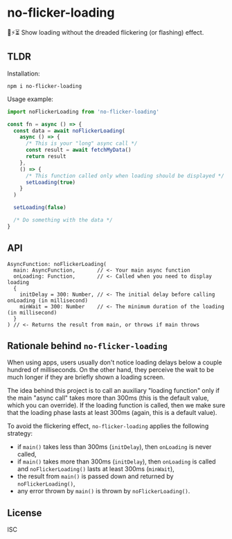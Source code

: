 # no-flicker-loading

:no_entry_sign::zap::hourglass_flowing_sand: Show loading without the dreaded flickering (or flashing) effect.

## TLDR

Installation:

```shell
npm i no-flicker-loading
```

Usage example:

```javascript
import noFlickerLoading from 'no-flicker-loading'

const fn = async () => {
  const data = await noFlickerLoading(
    async () => {
      /* This is your "long" async call */
      const result = await fetchMyData()
      return result
    },
    () => {
      /* This function called only when loading should be displayed */
      setLoading(true)
    }
  )

  setLoading(false)

  /* Do something with the data */
}
```

## API

```
AsyncFunction: noFlickerLoading(
  main: AsyncFunction,       // <- Your main async function
  onLoading: Function,       // <- Called when you need to display loading
  {
    initDelay = 300: Number, // <- The initial delay before calling onLoading (in millisecond)
    minWait = 300: Number    // <- The minimum duration of the loading (in millisecond)
  }
) // <- Returns the result from main, or throws if main throws
```

## Rationale behind `no-flicker-loading`

When using apps, users usually don't notice loading delays below a couple hundred of milliseconds. On the other hand, they perceive the wait to be much longer if they are briefly shown a loading screen.

The idea behind this project is to call an auxiliary "loading function" only if the main "async call" takes more than 300ms (this is the default value, which you can override). If the loading function is called, then we make sure that the loading phase lasts at least 300ms (again, this is a default value).

To avoid the flickering effect, `no-flicker-loading` applies the following strategy:

- if `main()` takes less than 300ms (`initDelay`), then `onLoading` is never called,
- if `main()` takes more than 300ms (`initDelay`), then `onLoading` is called and `noFlickerLoading()` lasts at least 300ms (`minWait`),
- the result from `main()` is passed down and returned by `noFlickerLoading()`,
- any error thrown by `main()` is thrown by `noFlickerLoading()`.

## License

ISC
